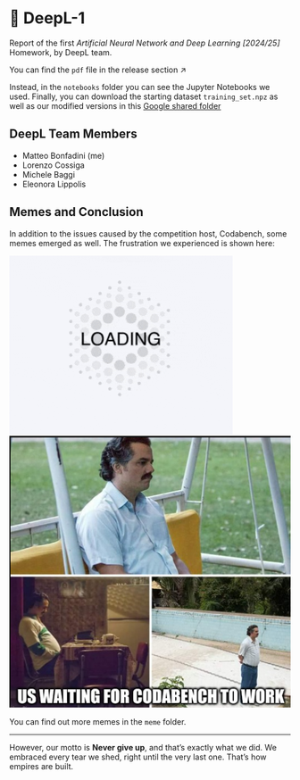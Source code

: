 # 🧠 DeepL-1

Report of the first *Artificial Neural Network and Deep Learning [2024/25]* Homework, by DeepL team.

You can find the `pdf` file in the release section ↗️  

Instead, in the `notebooks` folder you can see the Jupyter Notebooks we used. Finally, you can download the starting dataset `training_set.npz` as well as our modified versions in this [Google shared folder](https://drive.google.com/drive/folders/1ooHaQ6mt1MRbEPV5rCKzh-goHEwEMqzy?usp=sharing)

## DeepL Team Members

- Matteo Bonfadini (me)
- Lorenzo Cossiga
- Michele Baggi
- Eleonora Lippolis

## Memes and Conclusion

In addition to the issues caused by the competition host, Codabench, some memes emerged as well. The frustration we experienced is shown here: 

![meme](meme/loading.gif) ![pablo](meme/pablo.png)

You can find out more memes in the `meme` folder.

---

However, our motto is **Never give up**, and that’s exactly what we did. We embraced every tear we shed, right until the very last one. That’s how empires are built.


